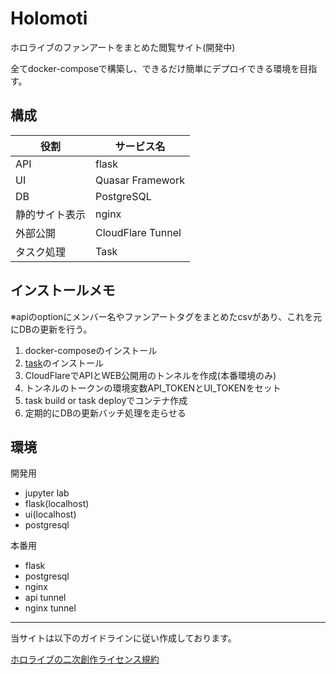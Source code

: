 # Holomoti

ホロライブのファンアートをまとめた閲覧サイト(開発中)

全てdocker-composeで構築し、できるだけ簡単にデプロイできる環境を目指す。

## 構成

| 役割 | サービス名 |
| ---- | ---- |
| API | flask|
| UI | Quasar Framework |
| DB | PostgreSQL |
| 静的サイト表示 | nginx | 
| 外部公開 | CloudFlare Tunnel |
| タスク処理 | Task |


## インストールメモ
※apiのoptionにメンバー名やファンアートタグをまとめたcsvがあり、これを元にDBの更新を行う。
1. docker-composeのインストール
1. [task](https://taskfile.dev/installation/)のインストール
1. CloudFlareでAPIとWEB公開用のトンネルを作成(本番環境のみ)
1. トンネルのトークンの環境変数API_TOKENとUI_TOKENをセット
1. task build or task deployでコンテナ作成
1. 定期的にDBの更新バッチ処理を走らせる


## 環境

開発用
- jupyter lab
- flask(localhost)
- ui(localhost)
- postgresql

本番用
- flask
- postgresql
- nginx
- api tunnel
- nginx tunnel


---

当サイトは以下のガイドラインに従い作成しております。

[ホロライブの二次創作ライセンス規約](https://www.hololive.tv/terms)